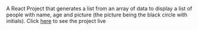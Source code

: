 A React Project that generates a list from an array of data to display a list of people with name, age and picture (the picture being the black circle with initials). Click [here](https://darkphoenixninja92.github.io/birthday-buddy/) to see the project live
